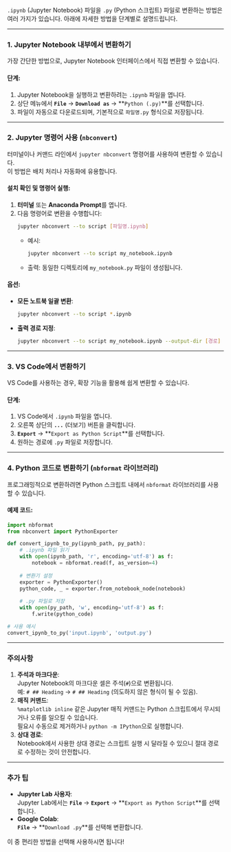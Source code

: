 `.ipynb` (Jupyter Notebook) 파일을 `.py` (Python 스크립트) 파일로 변환하는 방법은 여러 가지가 있습니다. 아래에 자세한 방법을 단계별로 설명드립니다.

---

### **1. Jupyter Notebook 내부에서 변환하기**
가장 간단한 방법으로, Jupyter Notebook 인터페이스에서 직접 변환할 수 있습니다.

#### **단계:**
1. Jupyter Notebook을 실행하고 변환하려는 `.ipynb` 파일을 엽니다.
2. 상단 메뉴에서 **`File`** → **`Download as`** → **`Python (.py)`**를 선택합니다.
3. 파일이 자동으로 다운로드되며, 기본적으로 `파일명.py` 형식으로 저장됩니다.

---

### **2. Jupyter 명령어 사용 (`nbconvert`)**
터미널이나 커맨드 라인에서 `jupyter nbconvert` 명령어를 사용하여 변환할 수 있습니다.  
이 방법은 배치 처리나 자동화에 유용합니다.

#### **설치 확인 및 명령어 실행:**
1. **터미널** 또는 **Anaconda Prompt**를 엽니다.
2. 다음 명령어로 변환을 수행합니다:
   ```bash
   jupyter nbconvert --to script [파일명.ipynb]
   ```
   - 예시:
     ```bash
     jupyter nbconvert --to script my_notebook.ipynb
     ```
   - 출력: 동일한 디렉토리에 `my_notebook.py` 파일이 생성됩니다.

#### **옵션:**
- **모든 노트북 일괄 변환**:
  ```bash
  jupyter nbconvert --to script *.ipynb
  ```
- **출력 경로 지정**:
  ```bash
  jupyter nbconvert --to script my_notebook.ipynb --output-dir [경로]
  ```

---

### **3. VS Code에서 변환하기**
VS Code를 사용하는 경우, 확장 기능을 활용해 쉽게 변환할 수 있습니다.

#### **단계:**
1. VS Code에서 `.ipynb` 파일을 엽니다.
2. 오른쪽 상단의 **`...`** (더보기) 버튼을 클릭합니다.
3. **`Export`** → **`Export as Python Script`**를 선택합니다.
4. 원하는 경로에 `.py` 파일로 저장합니다.

---

### **4. Python 코드로 변환하기 (`nbformat` 라이브러리)**
프로그래밍적으로 변환하려면 Python 스크립트 내에서 `nbformat` 라이브러리를 사용할 수 있습니다.

#### **예제 코드:**
```python
import nbformat
from nbconvert import PythonExporter

def convert_ipynb_to_py(ipynb_path, py_path):
    # .ipynb 파일 읽기
    with open(ipynb_path, 'r', encoding='utf-8') as f:
        notebook = nbformat.read(f, as_version=4)
    
    # 변환기 설정
    exporter = PythonExporter()
    python_code, _ = exporter.from_notebook_node(notebook)
    
    # .py 파일로 저장
    with open(py_path, 'w', encoding='utf-8') as f:
        f.write(python_code)

# 사용 예시
convert_ipynb_to_py('input.ipynb', 'output.py')
```

---

### **주의사항**
1. **주석과 마크다운**:  
   Jupyter Notebook의 마크다운 셀은 주석(`#`)으로 변환됩니다.  
   예: `# ## Heading` → `# ## Heading` (의도하지 않은 형식이 될 수 있음).
2. **매직 커맨드**:  
   `%matplotlib inline` 같은 Jupyter 매직 커맨드는 Python 스크립트에서 무시되거나 오류를 일으킬 수 있습니다.  
   필요시 수동으로 제거하거나 `python -m IPython`으로 실행합니다.
3. **상대 경로**:  
   Notebook에서 사용한 상대 경로는 스크립트 실행 시 달라질 수 있으니 절대 경로로 수정하는 것이 안전합니다.

---

### **추가 팁**
- **Jupyter Lab 사용자**:  
  Jupyter Lab에서는 **`File`** → **`Export`** → **`Export as Python Script`**를 선택합니다.
- **Google Colab**:  
  **`File`** → **`Download .py`**를 선택해 변환합니다.

이 중 편리한 방법을 선택해 사용하시면 됩니다!